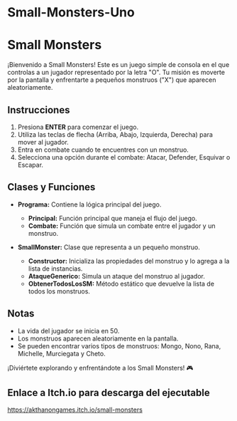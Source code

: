 # Small-Monsters-Uno
# Small Monsters

¡Bienvenido a Small Monsters! Este es un juego simple de consola en el que controlas a un jugador representado por la letra "O". Tu misión es moverte por la pantalla y enfrentarte a pequeños monstruos ("X") que aparecen aleatoriamente.

## Instrucciones

1. Presiona **ENTER** para comenzar el juego.
2. Utiliza las teclas de flecha (Arriba, Abajo, Izquierda, Derecha) para mover al jugador.
3. Entra en combate cuando te encuentres con un monstruo.
4. Selecciona una opción durante el combate: Atacar, Defender, Esquivar o Escapar.

## Clases y Funciones

- **Programa:** Contiene la lógica principal del juego.
  - **Principal:** Función principal que maneja el flujo del juego.
  - **Combate:** Función que simula un combate entre el jugador y un monstruo.

- **SmallMonster:** Clase que representa a un pequeño monstruo.
  - **Constructor:** Inicializa las propiedades del monstruo y lo agrega a la lista de instancias.
  - **AtaqueGenerico:** Simula un ataque del monstruo al jugador.
  - **ObtenerTodosLosSM:** Método estático que devuelve la lista de todos los monstruos.

## Notas

- La vida del jugador se inicia en 50.
- Los monstruos aparecen aleatoriamente en la pantalla.
- Se pueden encontrar varios tipos de monstruos: Mongo, Nono, Rana, Michelle, Murciegata y Cheto.

¡Diviértete explorando y enfrentándote a los Small Monsters! 🎮

## Enlace a Itch.io para descarga del ejecutable
https://akthanongames.itch.io/small-monsters
